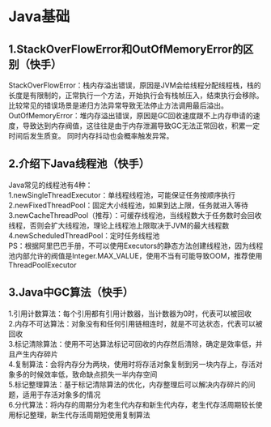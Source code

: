 # Java基础
## 1.StackOverFlowError和OutOfMemoryError的区别（快手）
StackOverFlowError：栈内存溢出错误，原因是JVM会给线程分配线程栈，栈的长度是有限制的，正常执行一个方法，开始执行会有栈帧压入，结束执行会移除。
比较常见的错误场景是递归方法异常导致无法停止方法调用最后溢出。</br>
OutOfMemoryError：堆内存溢出错误，原因是GC回收速度跟不上内存申请的速度，导致达到内存阀值，这往往是由于内存泄漏导致GC无法正常回收，积累一定时间后发生质变。
同时内存抖动也会概率触发异常。

## 2.介绍下Java线程池（快手）
Java常见的线程池有4种：</br>
1.newSingleThreadExecutor：单线程线程池，可能保证任务按顺序执行</br>
2.newFixedThreadPool：固定大小线程池，如果到达上限，任务就进入等待</br>
3.newCacheThreadPool（推荐）：可缓存线程池，当线程数大于任务数时会回收线程，否则会扩大线程池，理论上线程池上限取决于JVM的最大线程数</br>
4.newScheduledThreadPool：定时任务线程池</br>
PS：根据阿里巴巴手册，不可以使用Executors的静态方法创建线程池，因为线程池内部允许的阀值是Integer.MAX_VALUE，使用不当有可能导致OOM，推荐使用ThreadPoolExecutor

## 3.Java中GC算法（快手）
1.引用计数算法：每个引用都有引用计数器，当计数器为0时，代表可以被回收</br>
2.内存不可达算法：对象没有和任何引用链相连时，就是不可达状态，代表可以被回收</br>
3.标记清除算法：使用不可达算法标记可回收的内存然后清除，确定是效率低，并且产生内存碎片</br>
4.复制算法：会将内存分为两块，使用时将存活对象复制到另一块内存上，存活对象多的时候效率低，致命缺点损失一半内存空间</br>
5.标记整理算法：基于标记清除算法的优化，内存整理后可以解决内存碎片的问题，适用于存活对象多的情况</br>
6.分代算法：将内存的周期分为老生代内存和新生代内存，老生代存活周期较长使用标记整理，新生代存活周期短使用复制算法


